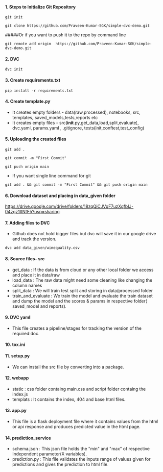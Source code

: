 #### 1. Steps to Initialize Git Repository
```
git init
```
```
git clone https://github.com/Praveen-Kumar-SGK/simple-dvc-demo.git
```
#####Or if you want to push it to the repo by command line
```
git remote add origin  https://github.com/Praveen-Kumar-SGK/simple-dvc-demo.git
```
#### 2. DVC
```
dvc init
```
#### 3. Create requirements.txt
 ```
pip install -r requirements.txt
```
#### 4. Create template.py 
- It creates empty folders - data(raw,processed), notebooks, src, templates, saved_models,tests,reports etc
- It creates empty files - src(__init__.py,get_data,load,split,evaluate), dvc.yaml, params.yaml , .gitignore, tests(init,conftest,test_config)
#### 5. Uploading the created files
```
git add .
```
```
git commit -m "First Commit"
```
```
git push origin main
```
- If you want single line command for git
```
git add . && git commit -m "First Commit" && git push origin main
```
#### 6. Download dataset and placing in data_given folder
https://drive.google.com/drive/folders/18zqQiCJVgF7uzXgfbIJ-04zgz1ItNfF5?usp=sharing

#### 7. Adding files to DVC
- Github does not hold bigger files but dvc will save it in our google drive and track the version.
```
dvc add data_given/winequality.csv
```
#### 8. Source files- src 
- get_data : If the data is from cloud or any other local folder we access and place it in data/raw
- load_data : The raw data might need some cleaning like changing the column names
- split_data : We will train test split and storing in data/processed folder
- train_and_evaluate : We train the model and evaluate the train dataset and dump the model and the scores & params in respective folder( saved_model and reports).
#### 9. DVC yaml
- This file creates a pipeline/stages for tracking the version of the required doc.
#### 10. tox.ini
#### 11. setup.py 
- We can install the src file by converting into a package.
#### 12. webapp
- static : css folder containg main.css and script folder containg the index.js
- templats : It contains the index, 404 and base html files.
#### 13. app.py
- This file is a flask deployment file where it contains values from the html or api response and produces predicted value in the html page.
#### 14. prediction_service
- schema.json : This json file holds the "min" and "max" of respective Independent parameter(X variables).
- prediction.py : This file validates the inputs range of values given for predictions and gives the prediction to html file.
